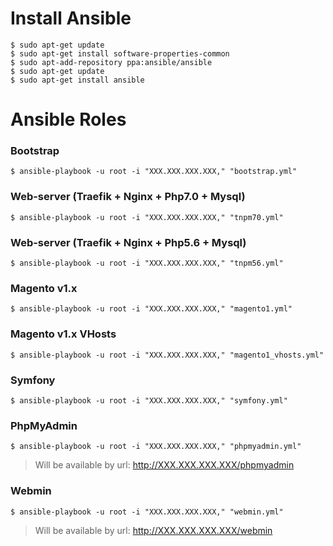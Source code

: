 # Install Ansible

```
$ sudo apt-get update
$ sudo apt-get install software-properties-common
$ sudo apt-add-repository ppa:ansible/ansible
$ sudo apt-get update
$ sudo apt-get install ansible
```

# Ansible Roles

### Bootstrap
```
$ ansible-playbook -u root -i "XXX.XXX.XXX.XXX," "bootstrap.yml"
```

### Web-server (Traefik + Nginx + Php7.0 + Mysql)
```
$ ansible-playbook -u root -i "XXX.XXX.XXX.XXX," "tnpm70.yml"
```

### Web-server (Traefik + Nginx + Php5.6 + Mysql)
```
$ ansible-playbook -u root -i "XXX.XXX.XXX.XXX," "tnpm56.yml"
```

### Magento v1.x
```
$ ansible-playbook -u root -i "XXX.XXX.XXX.XXX," "magento1.yml"
```

### Magento v1.x VHosts
```
$ ansible-playbook -u root -i "XXX.XXX.XXX.XXX," "magento1_vhosts.yml"
```

### Symfony
```
$ ansible-playbook -u root -i "XXX.XXX.XXX.XXX," "symfony.yml"
```

### PhpMyAdmin
```
$ ansible-playbook -u root -i "XXX.XXX.XXX.XXX," "phpmyadmin.yml"
```

> Will be available by url: http://XXX.XXX.XXX.XXX/phpmyadmin

### Webmin
```
$ ansible-playbook -u root -i "XXX.XXX.XXX.XXX," "webmin.yml"
```

> Will be available by url: http://XXX.XXX.XXX.XXX/webmin
